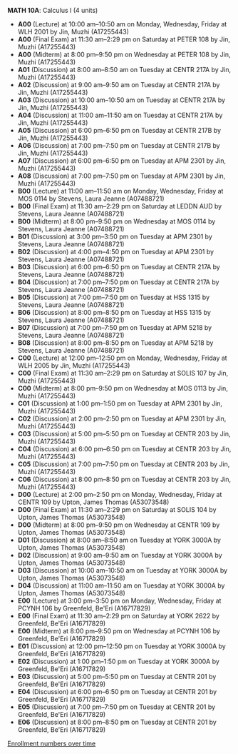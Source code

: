 **MATH 10A**: Calculus I (4 units)

- **A00** (Lecture) at 10:00 am–10:50 am on Monday, Wednesday, Friday at WLH 2001 by Jin, Muzhi (A17255443)
- **A00** (Final Exam) at 11:30 am–2:29 pm on Saturday at PETER 108 by Jin, Muzhi (A17255443)
- **A00** (Midterm) at 8:00 pm–9:50 pm on Wednesday at PETER 108 by Jin, Muzhi (A17255443)
- **A01** (Discussion) at 8:00 am–8:50 am on Tuesday at CENTR 217A by Jin, Muzhi (A17255443)
- **A02** (Discussion) at 9:00 am–9:50 am on Tuesday at CENTR 217A by Jin, Muzhi (A17255443)
- **A03** (Discussion) at 10:00 am–10:50 am on Tuesday at CENTR 217A by Jin, Muzhi (A17255443)
- **A04** (Discussion) at 11:00 am–11:50 am on Tuesday at CENTR 217A by Jin, Muzhi (A17255443)
- **A05** (Discussion) at 6:00 pm–6:50 pm on Tuesday at CENTR 217B by Jin, Muzhi (A17255443)
- **A06** (Discussion) at 7:00 pm–7:50 pm on Tuesday at CENTR 217B by Jin, Muzhi (A17255443)
- **A07** (Discussion) at 6:00 pm–6:50 pm on Tuesday at APM 2301 by Jin, Muzhi (A17255443)
- **A08** (Discussion) at 7:00 pm–7:50 pm on Tuesday at APM 2301 by Jin, Muzhi (A17255443)
- **B00** (Lecture) at 11:00 am–11:50 am on Monday, Wednesday, Friday at MOS 0114 by Stevens, Laura Jeanne (A07488721)
- **B00** (Final Exam) at 11:30 am–2:29 pm on Saturday at LEDDN AUD by Stevens, Laura Jeanne (A07488721)
- **B00** (Midterm) at 8:00 pm–9:50 pm on Wednesday at MOS 0114 by Stevens, Laura Jeanne (A07488721)
- **B01** (Discussion) at 3:00 pm–3:50 pm on Tuesday at APM 2301 by Stevens, Laura Jeanne (A07488721)
- **B02** (Discussion) at 4:00 pm–4:50 pm on Tuesday at APM 2301 by Stevens, Laura Jeanne (A07488721)
- **B03** (Discussion) at 6:00 pm–6:50 pm on Tuesday at CENTR 217A by Stevens, Laura Jeanne (A07488721)
- **B04** (Discussion) at 7:00 pm–7:50 pm on Tuesday at CENTR 217A by Stevens, Laura Jeanne (A07488721)
- **B05** (Discussion) at 7:00 pm–7:50 pm on Tuesday at HSS 1315 by Stevens, Laura Jeanne (A07488721)
- **B06** (Discussion) at 8:00 pm–8:50 pm on Tuesday at HSS 1315 by Stevens, Laura Jeanne (A07488721)
- **B07** (Discussion) at 7:00 pm–7:50 pm on Tuesday at APM 5218 by Stevens, Laura Jeanne (A07488721)
- **B08** (Discussion) at 8:00 pm–8:50 pm on Tuesday at APM 5218 by Stevens, Laura Jeanne (A07488721)
- **C00** (Lecture) at 12:00 pm–12:50 pm on Monday, Wednesday, Friday at WLH 2005 by Jin, Muzhi (A17255443)
- **C00** (Final Exam) at 11:30 am–2:29 pm on Saturday at SOLIS 107 by Jin, Muzhi (A17255443)
- **C00** (Midterm) at 8:00 pm–9:50 pm on Wednesday at MOS 0113 by Jin, Muzhi (A17255443)
- **C01** (Discussion) at 1:00 pm–1:50 pm on Tuesday at APM 2301 by Jin, Muzhi (A17255443)
- **C02** (Discussion) at 2:00 pm–2:50 pm on Tuesday at APM 2301 by Jin, Muzhi (A17255443)
- **C03** (Discussion) at 5:00 pm–5:50 pm on Tuesday at CENTR 203 by Jin, Muzhi (A17255443)
- **C04** (Discussion) at 6:00 pm–6:50 pm on Tuesday at CENTR 203 by Jin, Muzhi (A17255443)
- **C05** (Discussion) at 7:00 pm–7:50 pm on Tuesday at CENTR 203 by Jin, Muzhi (A17255443)
- **C06** (Discussion) at 8:00 pm–8:50 pm on Tuesday at CENTR 203 by Jin, Muzhi (A17255443)
- **D00** (Lecture) at 2:00 pm–2:50 pm on Monday, Wednesday, Friday at CENTR 109 by Upton, James Thomas (A53073548)
- **D00** (Final Exam) at 11:30 am–2:29 pm on Saturday at SOLIS 104 by Upton, James Thomas (A53073548)
- **D00** (Midterm) at 8:00 pm–9:50 pm on Wednesday at CENTR 109 by Upton, James Thomas (A53073548)
- **D01** (Discussion) at 8:00 am–8:50 am on Tuesday at YORK 3000A by Upton, James Thomas (A53073548)
- **D02** (Discussion) at 9:00 am–9:50 am on Tuesday at YORK 3000A by Upton, James Thomas (A53073548)
- **D03** (Discussion) at 10:00 am–10:50 am on Tuesday at YORK 3000A by Upton, James Thomas (A53073548)
- **D04** (Discussion) at 11:00 am–11:50 am on Tuesday at YORK 3000A by Upton, James Thomas (A53073548)
- **E00** (Lecture) at 3:00 pm–3:50 pm on Monday, Wednesday, Friday at PCYNH 106 by Greenfeld, Be'Eri (A16717829)
- **E00** (Final Exam) at 11:30 am–2:29 pm on Saturday at YORK 2622 by Greenfeld, Be'Eri (A16717829)
- **E00** (Midterm) at 8:00 pm–9:50 pm on Wednesday at PCYNH 106 by Greenfeld, Be'Eri (A16717829)
- **E01** (Discussion) at 12:00 pm–12:50 pm on Tuesday at YORK 3000A by Greenfeld, Be'Eri (A16717829)
- **E02** (Discussion) at 1:00 pm–1:50 pm on Tuesday at YORK 3000A by Greenfeld, Be'Eri (A16717829)
- **E03** (Discussion) at 5:00 pm–5:50 pm on Tuesday at CENTR 201 by Greenfeld, Be'Eri (A16717829)
- **E04** (Discussion) at 6:00 pm–6:50 pm on Tuesday at CENTR 201 by Greenfeld, Be'Eri (A16717829)
- **E05** (Discussion) at 7:00 pm–7:50 pm on Tuesday at CENTR 201 by Greenfeld, Be'Eri (A16717829)
- **E06** (Discussion) at 8:00 pm–8:50 pm on Tuesday at CENTR 201 by Greenfeld, Be'Eri (A16717829)

[Enrollment numbers over time](./MATH10A.tsv)
